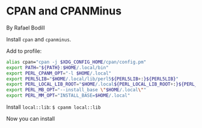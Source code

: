 # CPAN and CPANMinus
By Rafael Bodill

Install `cpan` and `cpanminus`.

Add to profile:
```sh
alias cpan="cpan -j $XDG_CONFIG_HOME/cpan/config.pm"
export PATH="${PATH}:$HOME/.local/bin"
export PERL_CPANM_OPT="-l $HOME/.local"
export PERL5LIB="$HOME/.local/lib/perl5${PERL5LIB+:}${PERL5LIB}"
export PERL_LOCAL_LIB_ROOT="$HOME/.local${PERL_LOCAL_LIB_ROOT+:}${PERL_LOCAL_LIB_ROOT}"
export PERL_MB_OPT="--install_base \"$HOME/.local\""
export PERL_MM_OPT="INSTALL_BASE=$HOME/.local"
```

Install `local::lib`: `$ cpanm local::lib`

Now you can install 
